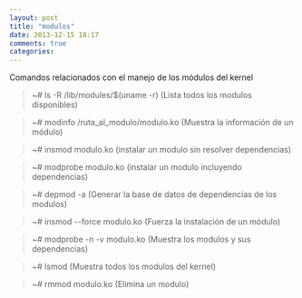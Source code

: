 ```yaml
---
layout: post
title: "modulos"
date: 2013-12-15 18:17
comments: true
categories: 
---
```

Comandos relacionados con el manejo de los módulos del kernel

>~# ls -R /lib/modules/$(uname -r) (Lista todos los modulos disponibles)

>~# modinfo /ruta_al_modulo/modulo.ko  (Muestra la información de un módulo)

>~# insmod modulo.ko  (instalar un modulo sin resolver dependencias)

>~# modprobe modulo.ko  (instalar un modulo incluyendo dependencias)

>~# depmod -a  (Generar la base de datos de dependencias de los modulos)

>~# insmod --force modulo.ko (Fuerza la instalación de un módulo)

>~# modprobe -n -v modulo.ko (Muestra los modulos y sus dependencias)

>~# lsmod  (Muestra todos los modulos del kernel)

>~# rmmod modulo.ko  (Elimina un modulo)

